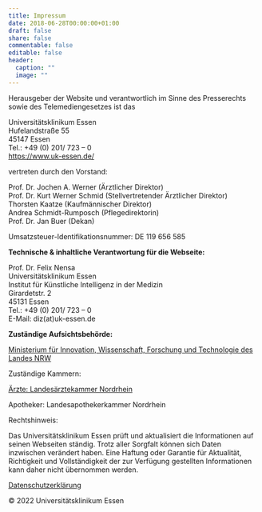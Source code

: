 ```yaml
---
title: Impressum
date: 2018-06-28T00:00:00+01:00
draft: false
share: false
commentable: false
editable: false
header:
  caption: ""
  image: ""
---
```

 
Herausgeber der Website und verantwortlich im Sinne des Presserechts sowie des Telemediengesetzes ist das

Universitätsklinikum Essen\
Hufelandstraße 55\
45147 Essen\
Tel.: +49 (0) 201/ 723 – 0\
https://www.uk-essen.de/

vertreten durch den Vorstand:

Prof. Dr. Jochen A. Werner (Ärztlicher Direktor)\
Prof. Dr. Kurt Werner Schmid (Stellvertretender Ärztlicher Direktor)\
Thorsten Kaatze (Kaufmännischer Direktor)\
Andrea Schmidt-Rumposch (Pflegedirektorin)\
Prof. Dr. Jan Buer (Dekan)                                                                               

Umsatzsteuer-Identifikationsnummer: DE 119 656 585

**Technische & inhaltliche Verantwortung für die Webseite:**

Prof. Dr. Felix Nensa\
Universitätsklinikum Essen\
Institut für Künstliche Intelligenz in der Medizin\
Girardetstr. 2\
45131 Essen\
Tel.: +49 (0) 201/ 723 – 0\
E-Mail: diz(at)uk-essen.de                                                                        

**Zuständige Aufsichtsbehörde:**

[Ministerium für Innovation, Wissenschaft, Forschung und Technologie des Landes NRW](https://www.mkw.nrw)

Zuständige Kammern:

[Ärzte: Landesärztekammer Nordrhein](https://www.aekno.de)

Apotheker: Landesapothekerkammer Nordrhein

Rechtshinweis:

Das Universitätsklinikum Essen prüft und aktualisiert die Informationen auf seinen Webseiten ständig. Trotz aller Sorgfalt können sich Daten inzwischen verändert haben. Eine Haftung oder Garantie für Aktualität, Richtigkeit und Vollständigkeit der zur Verfügung gestellten Informationen kann daher nicht übernommen werden.

[Datenschutzerklärung](https://www.uk-essen.de/datenschutz/)

© 2022 Universitätsklinikum Essen